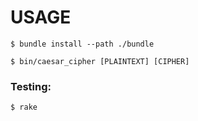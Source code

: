 # USAGE

`$ bundle install --path ./bundle`

`$ bin/caesar_cipher [PLAINTEXT] [CIPHER]`

### Testing:
`$ rake`

